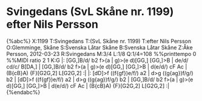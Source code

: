 # Svingedans (SvL Skåne nr. 1199) efter Nils Persson

{%abc%}
X:1199
T:Svingedans
T:(SvL Skåne nr. 1199)
T:efter Nils Persson
O:Glemminge, Skåne
S:Svenska Låtar Skåne
B:Svenska Låtar Skåne
Z:Åke Persson, 2012-03-23
R:Svingedans
M:3/4
L:1/8
Q:1/4=108
%%printtempo 0
%%MIDI ratio 2 1
K:G
|: [GG,]B/d/ b2 f>(a | g)>(e d)[GG,] [GG,]>B | de/d/ cd/c/ B[DA,] |
[GG,]B/d/ b2 f>(a | g)>(e d)[GG,] [GG,]>B | d(e/d/) cF Ac | (B{cB}A) {F}[G2G,2] L[G2G,2] :|
|: [dD]>f ((f{gf})e/f/) a2 | d>g ((g{ag})f/g/) b2 | [dD]>f ((f{gf})e/f/) a2 | d>g ((g{ag})f/g/) b2 |
[GG,]B/d/ b2 f>(a | g)>(e d)[GG,] [GG,]>B | d(e/d/) cF Ac | (B{cB}A) {F}[G2G,2] L[G2G,2] :|
{%endabc%}

